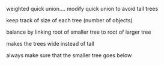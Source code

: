 weighted quick union....
modify quick union to avoid tall trees

keep track of size of each tree (number of objects)

balance by linking root of smaller tree to root of larger tree

makes the trees wide instead of tall

always make sure that the smaller tree goes below
